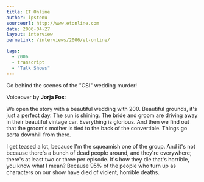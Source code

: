 ```yaml
---
title: ET Online
author: ipstenu
sourceurl: http://www.etonline.com
date: 2006-04-27
layout: interview
permalink: /interviews/2006/et-online/

tags:
  - 2006
  - transcript
  - "Talk Shows"
---
```


Go behind the scenes of the "CSI" wedding murder!

Voiceover by **Jorja Fox**:

We open the story with a beautiful wedding with 200. Beautiful grounds, it's just a perfect day. The sun is shining. The bride and groom are driving away in their beautiful vintage car. Everything is glorious. And then we find out that the groom's mother is tied to the back of the convertible. Things go sorta downhill from there.

I get teased a lot, because I'm the squeamish one of the group. And it's not because there's a bunch of dead people around, and they're everywhere; there's at least two or three per episode. It's how they die that's horrible, you know what I mean? Because 95% of the people who turn up as characters on our show have died of violent, horrible deaths.  